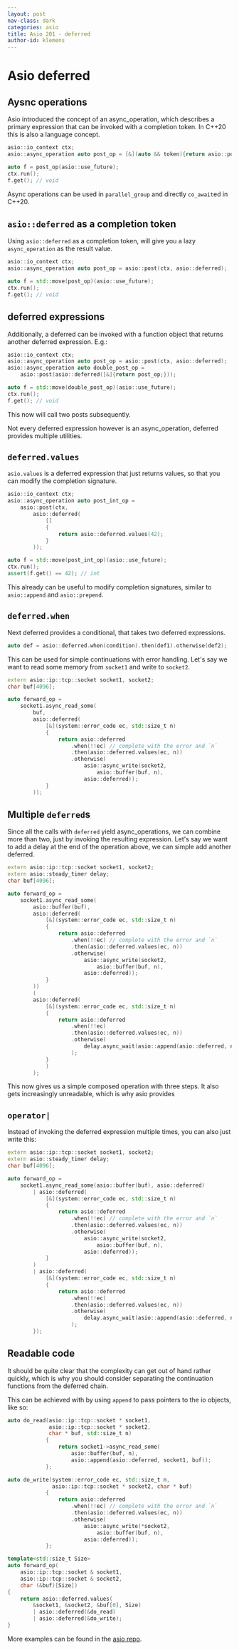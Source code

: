 ```yaml
---
layout: post
nav-class: dark
categories: asio
title: Asio 201 - deferred
author-id: klemens
---
```


# Asio deferred

## Aysnc operations

Asio introduced the concept of an async_operation, which describes a primary expression
that can be invoked with a completion token. In C++20 this is also a language concept.

```cpp
asio::io_context ctx;
asio::async_operation auto post_op = [&](auto && token){return asio::post(ctx, std::move(token));};

auto f = post_op(asio::use_future);
ctx.run();
f.get(); // void
```

Async operations can be used in `parallel_group` and directly `co_await`ed in C++20.

## `asio::deferred` as a completion token

Using `asio::deferred` as a completion token, will give you a lazy
`async_operation` as the result value.

```cpp
asio::io_context ctx;
asio::async_operation auto post_op = asio::post(ctx, asio::deferred);

auto f = std::move(post_op)(asio::use_future);
ctx.run();
f.get(); // void
```

## deferred expressions

Additionally, a deferred can be invoked with a function object that returns another deferred expression. E.g.:

```cpp
asio::io_context ctx;
asio::async_operation auto post_op = asio::post(ctx, asio::deferred);
asio::async_operation auto double_post_op = 
    asio::post(asio::deferred([&]{return post_op;}));

auto f = std::move(double_post_op)(asio::use_future);
ctx.run();
f.get(); // void
```

This now will call two posts subsequently. 

Not every deferred expression however is an async_operation, deferred provides multiple utilities.

## `deferred.values`

`asio.values` is a deferred expression that just returns values, so that you can modify the completion signature.

```cpp
asio::io_context ctx;
asio::async_operation auto post_int_op = 
    asio::post(ctx, 
        asio::deferred(
            []
            {
                return asio::deferred.values(42);
            }
        ));

auto f = std::move(post_int_op)(asio::use_future);
ctx.run();
assert(f.get() == 42); // int
```

This already can be useful to modify completion signatures, similar to `asio::append` and `asio::prepend`.

## `deferred.when`

Next deferred provides a conditional, that takes two deferred expressions.

```cpp
auto def = asio::deferred.when(condition).then(def1).otherwise(def2);
```

This can be used for simple continuations with error handling. 
Let's say we want to read some memory from `socket1` and write to `socket2`.

```cpp
extern asio::ip::tcp::socket socket1, socket2;
char buf[4096];

auto forward_op = 
    socket1.async_read_some(
        buf, 
        asio::deferred(
            [&](system::error_code ec, std::size_t n)
            {
                return asio::deferred
                    .when(!!ec) // complete with the error and `n`
                    .then(asio::deferred.values(ec, n))
                    .otherwise(
                        asio::async_write(socket2,
                            asio::buffer(buf, n),
                        asio::deferred));
            }
        ));
```

## Multiple `deferred`s

Since all the calls with `deferred` yield async_operations, we can combine more than two, just by invoking the resulting expression. Let's say we want to add a delay at the end of the operation above, we can simple add another deferred.

```cpp
extern asio::ip::tcp::socket socket1, socket2;
extern asio::steady_timer delay;
char buf[4096];

auto forward_op = 
    socket1.async_read_some(
        asio::buffer(buf), 
        asio::deferred(
            [&](system::error_code ec, std::size_t n)
            {
                return asio::deferred
                    .when(!!ec) // complete with the error and `n`
                    .then(asio::deferred.values(ec, n))
                    .otherwise(
                        asio::async_write(socket2,
                            asio::buffer(buf, n),
                        asio::deferred));
            }
        ))
        (
        asio::deferred(
            [&](system::error_code ec, std::size_t n)
            {
                return asio::deferred
                    .when(!!ec)
                    .then(asio::deferred.values(ec, n))
                    .otherwise(
                        delay.async_wait(asio::append(asio::deferred, n))
                    );
            }
            )
        );
```

This now gives us a simple composed operation with three steps.
It also gets increasingly unreadable, which is why asio provides

## `operator|`

Instead of invoking the deferred expression multiple times, you can also just write this:

```cpp
extern asio::ip::tcp::socket socket1, socket2;
extern asio::steady_timer delay;
char buf[4096];

auto forward_op = 
    socket1.async_read_some(asio::buffer(buf), asio::deferred) 
        | asio::deferred(
            [&](system::error_code ec, std::size_t n)
            {
                return asio::deferred
                    .when(!!ec) // complete with the error and `n`
                    .then(asio::deferred.values(ec, n))
                    .otherwise(
                        asio::async_write(socket2,
                            asio::buffer(buf, n),
                        asio::deferred));
            }
        )
        | asio::deferred(
            [&](system::error_code ec, std::size_t n)
            {
                return asio::deferred
                    .when(!!ec)
                    .then(asio::deferred.values(ec, n))
                    .otherwise(
                        delay.async_wait(asio::append(asio::deferred, n))
                    );
        });
```


## Readable code

It should be quite clear that the complexity can get out of hand rather quickly, which is why you should consider separating the continuation functions from the deferred chain.

This can be achieved with by using `append` to pass pointers to the
io objects, like so:


```cpp
auto do_read(asio::ip::tcp::socket * socket1,
             asio::ip::tcp::socket * socket2, 
             char * buf, std::size_t n)
            {
                return socket1->async_read_some(
                    asio::buffer(buf, n), 
                    asio::append(asio::deferred, socket1, buf));
            };

auto do_write(system::error_code ec, std::size_t n,             
              asio::ip::tcp::socket * socket2, char * buf)
            {
                return asio::deferred
                    .when(!!ec) // complete with the error and `n`
                    .then(asio::deferred.values(ec, n))
                    .otherwise(
                        asio::async_write(*socket2,
                            asio::buffer(buf, n),
                        asio::deferred));
            };

template<std::size_t Size>
auto forward_op(
    asio::ip::tcp::socket & socket1,  
    asio::ip::tcp::socket & socket2,
    char (&buf)[Size])
{
    return asio::deferred.values(
        &socket1, &socket2, &buf[0], Size)
        | asio::deferred(&do_read)
        | asio::deferred(&do_write);
}
```


More examples can be found in the [asio repo](https://github.com/chriskohlhoff/asio/tree/master/asio/src/examples/cpp14/deferred).
